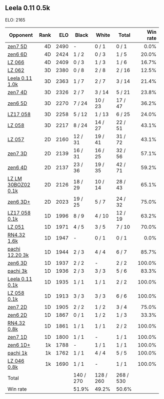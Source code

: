 ## Leela 0.11 0.5k ##

ELO: 2165

Opponent | Rank | ELO | Black | White | Total | Win rate
---------|-----:|----:|-------|-------|-------|-------:
[zen7 5D](zen7%205D.md) | 4D | 2490 | - | 0 / 1 | 0 / 1 | 0.0%
[zen6 6D](zen6%206D.md) | 4D | 2424 | 1 / 2 | 0 / 3 | 1 / 5 | 20.0%
[LZ 066](LZ%20066.md) | 4D | 2409 | 0 / 3 | 1 / 3 | 1 / 6 | 16.7%
[LZ 062](LZ%20062.md) | 3D | 2380 | 0 / 8 | 2 / 8 | 2 / 16 | 12.5%
[Leela 0.11 1.0k](Leela%200.11%201.0k.md) | 3D | 2363 | 1 / 7 | 2 / 7 | 3 / 14 | 21.4%
[zen7 4D](zen7%204D.md) | 3D | 2326 | 2 / 7 | 3 / 14 | 5 / 21 | 23.8%
[zen6 5D](zen6%205D.md) | 3D | 2270 | 7 / 24 | 10 / 23 | 17 / 47 | 36.2%
[LZ17 058](LZ17%20058.md) | 3D | 2258 | 5 / 12 | 1 / 13 | 6 / 25 | 24.0%
[LZ 058](LZ%20058.md) | 3D | 2217 | 8 / 24 | 14 / 27 | 22 / 51 | 43.1%
[LZ 057](LZ%20057.md) | 2D | 2160 | 12 / 31 | 19 / 41 | 31 / 72 | 43.1%
[zen7 3D](zen7%203D.md) | 2D | 2139 | 16 / 31 | 16 / 25 | 32 / 56 | 57.1%
[zen6 4D](zen6%204D.md) | 2D | 2137 | 23 / 36 | 19 / 35 | 42 / 71 | 59.2%
[LZ LM 30BOZ02 0.1k](LZ%20LM%2030BOZ02%200.1k.md) | 2D | 2126 | 18 / 29 | 10 / 14 | 28 / 43 | 65.1%
[zen6 3D+](zen6%203D+.md) | 2D | 2023 | 19 / 25 | 5 / 7 | 24 / 32 | 75.0%
[LZ17 058 0.1k](LZ17%20058%200.1k.md) | 1D | 1996 | 8 / 9 | 4 / 10 | 12 / 19 | 63.2%
[LZ 051](LZ%20051.md) | 1D | 1971 | 4 / 5 | 3 / 5 | 7 / 10 | 70.0%
[RN4.32 1.6k](RN4.32%201.6k.md) | 1D | 1947 | - | 0 / 1 | 0 / 1 | 0.0%
[pachi 12.20 3k](pachi%2012.20%203k.md) | 1D | 1944 | 2 / 3 | 4 / 4 | 6 / 7 | 85.7%
[zen6 3D](zen6%203D.md) | 1D | 1937 | 2 / 2 | - | 2 / 2 | 100.0%
[pachi 3k](pachi%203k.md) | 1D | 1936 | 2 / 3 | 3 / 3 | 5 / 6 | 83.3%
[Leela 0.11 0.1k](Leela%200.11%200.1k.md) | 1D | 1935 | 1 / 1 | 1 / 1 | 2 / 2 | 100.0%
[LZ 058 0.1k](LZ%20058%200.1k.md) | 1D | 1913 | 3 / 3 | 3 / 3 | 6 / 6 | 100.0%
[zen7 2D](zen7%202D.md) | 1D | 1905 | 2 / 2 | 1 / 2 | 3 / 4 | 75.0%
[zen6 2D](zen6%202D.md) | 1D | 1867 | 0 / 1 | 1 / 2 | 1 / 3 | 33.3%
[RN4.32 0.8k](RN4.32%200.8k.md) | 1D | 1861 | 1 / 1 | 1 / 1 | 2 / 2 | 100.0%
[zen7 1D](zen7%201D.md) | 1D | 1800 | 1 / 1 | - | 1 / 1 | 100.0%
[zen6 1D+](zen6%201D+.md) | 1k | 1788 | - | 1 / 1 | 1 / 1 | 100.0%
[pachi 1k](pachi%201k.md) | 1k | 1762 | 1 / 1 | 4 / 4 | 5 / 5 | 100.0%
[LZ 046 0.8k](LZ%20046%200.8k.md) | 1k | 1690 | 1 / 1 | - | 1 / 1 | 100.0%
Total | | | 140 / 270 | 128 / 260 | 268 / 530 | 
Win rate| | | 51.9% | 49.2% | 50.6% | 
